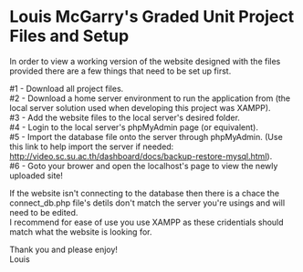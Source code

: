 Louis McGarry's Graded Unit Project Files and Setup
===================================================
In order to view a working version of the website designed with
the files provided there are a few things that need to be set up first.

#1 - Download all project files.<br>
#2 - Download a home server environment to run the application from
     (the local server solution used when developing this project was
     XAMPP).<br>
#3 - Add the website files to the local server's desired folder.<br>
#4 - Login to the local server's phpMyAdmin page (or equivalent).<br>
#5 - Import the database file onto the server through phpMyAdmin.
     (Use this link to help import the server if needed:
     http://video.sc.su.ac.th/dashboard/docs/backup-restore-mysql.html).<br>
#6 - Goto your brower and open the localhost's page to view the newly
     uploaded site!<br>

If the website isn't connecting to the database then there is a chace the
connect_db.php file's detils don't match the server you're usings and will
need to be edited.<br>
I recommend for ease of use you use XAMPP as these cridentials should
match what the website is looking for.

Thank you and please enjoy!<br>
Louis
